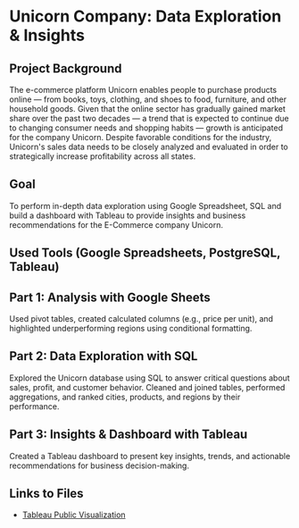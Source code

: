 # Unicorn Company: Data Exploration & Insights
## Project Background
The e-commerce platform Unicorn enables people to purchase products online — from books, toys, clothing, and shoes to food, furniture, and other household goods.
Given that the online sector has gradually gained market share over the past two decades — a trend that is expected to continue due to changing consumer needs and shopping habits — growth is anticipated for the company Unicorn. Despite favorable conditions for the industry, Unicorn's sales data needs to be closely analyzed and evaluated in order to strategically increase profitability across all states.
## Goal 
To perform in-depth data exploration using Google Spreadsheet, SQL and build a dashboard with Tableau to provide insights and business recommendations for the E-Commerce company Unicorn.
## Used Tools (Google Spreadsheets, PostgreSQL, Tableau)
## Part 1: Analysis with Google Sheets
Used pivot tables, created calculated columns (e.g., price per unit), and highlighted underperforming regions using conditional formatting.
## Part 2: Data Exploration with SQL
Explored the Unicorn database using SQL to answer critical questions about sales, profit, and customer behavior.
Cleaned and joined tables, performed aggregations, and ranked cities, products, and regions by their performance.
## Part 3: Insights & Dashboard with Tableau
Created a Tableau dashboard to present key insights, trends, and actionable recommendations for business decision-making.
## Links to Files
- [Tableau Public Visualization](https://public.tableau.com/views/UnicornProjekt/Dashboard1?:language=de-DE&:sid=&:redirect=auth&:display_count=n&:origin=viz_share_link)


